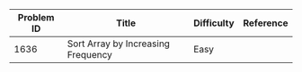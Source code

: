 | Problem ID | Title | Difficulty | Reference
| --- | --- | --- | ---
| 1636 | Sort Array by Increasing Frequency | Easy | 
